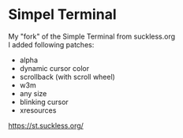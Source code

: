 # Simpel Terminal
My "fork" of the Simple Terminal from suckless.org  
I added following patches:

- alpha
- dynamic cursor color
- scrollback (with scroll wheel)
- w3m
- any size
- blinking cursor
- xresources

https://st.suckless.org/
